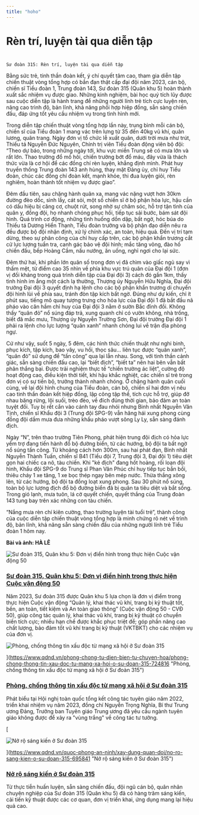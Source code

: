 ```yaml
---
title: "hoho"
---
```


# Rèn trí, luyện tài qua diễn tập

# 
	Sư đoàn 315: Rèn trí, luyện tài qua diễn tập

Bằng sức trẻ, tinh thần đoàn kết, ý chí quyết tâm cao, tham gia diễn tập chiến thuật vòng tổng hợp có bắn đạn thật cấp đại đội năm 2023, cán bộ, chiến sĩ Tiểu đoàn 1, Trung đoàn 143, Sư đoàn 315 (Quân khu 5) hoàn thành xuất sắc nhiệm vụ được giao. Những kinh nghiệm, bài học quý tích lũy được sau cuộc diễn tập là hành trang để những người lính trẻ tích cực luyện rèn, nâng cao trình độ, bản lĩnh, khả năng phối hợp hiệp đồng, sẵn sàng chiến đấu, đáp ứng tốt yêu cầu nhiệm vụ trong tình hình mới.

Trong diễn tập chiến thuật vòng tổng hợp lần này, trung bình mỗi cán bộ, chiến sĩ của Tiểu đoàn 1 mang vác trên lưng từ 35 đến 40kg vũ khí, quân lương, quân trang. Ngày đơn vị tổ chức lễ xuất quân, dưới trời mưa như trút, Thiếu tá Nguyễn Đức Nguyên, Chính trị viên Tiểu đoàn động viên bộ đội: “Theo dự báo, trong những ngày tới, khu vực miền Trung sẽ có mưa lớn và rất lớn. Thao trường đổ mồ hôi, chiến trường bớt đổ máu, đây vừa là thách thức vừa là cơ hội để các đồng chí rèn luyện, khẳng định mình. Phát huy truyền thống Trung đoàn 143 anh hùng, thay mặt Đảng ủy, chỉ huy Tiểu đoàn, chúc các đồng chí đoàn kết, mạnh khỏe, thi đua luyện giỏi, rèn nghiêm, hoàn thành tốt nhiệm vụ được giao”.

Đêm đầu tiên, sau chặng hành quân xa, mang vác nặng vượt hơn 30km đường đèo dốc, sình lầy, cát sỏi, một số chiến sĩ ở bộ phận hỏa lực, hậu cần có dấu hiệu bị căng cơ, chuột rút, song nhờ sự chăm sóc, hỗ trợ tận tình của quân y, đồng đội, họ nhanh chóng phục hồi, tiếp tục sải bước, bám sát đội hình. Quá trình cơ động, những tình huống dồn dập, bất ngờ, hóc búa do Thiếu tá Dương Hiển Thạnh, Tiểu đoàn trưởng và bộ phận đạo diễn nêu ra đều được bộ đội nhận định, xử lý chính xác, an toàn, hiệu quả. Đến vị trí tạm dừng, theo sự phân công của chỉ huy cấp trên, các bộ phận khẩn trương cắt cử lực lượng tuần tra, canh gác bảo vệ đội hình; mắc tăng võng, đào hố chiến đấu, bếp Hoàng Cầm, nấu nướng, ăn uống, nghỉ ngơi cho lại sức.

Đêm thứ hai, khi phần lớn quân số trong đơn vị đã chìm vào giấc ngủ say vì thấm mệt, từ điểm cao 35 nhìn về phía khu vực trú quân của Đại đội 1 (đơn vị đối kháng trong quá trình diễn tập của Đại đội 3) cách đó gần 1km, thấy tình hình im ắng một cách lạ thường, Thượng úy Nguyễn Hữu Nghĩa, Đại đội trưởng Đại đội 3 quyết định hạ lệnh cho các bộ phận khẩn trương di chuyển đội hình lùi về phía sau, tránh đòn tập kích bất ngờ. Đúng như dự kiến, chỉ ít phút sau, tiếng mõ quay tượng trưng cho hỏa lực của Đại đội 1 đã bắt đầu nã pháo vào căn hầm chỉ huy của Đại đội 3 nằm ở sườn Bắc đỉnh đồi. Không thấy “quân đỏ” nổ súng đáp trả, xung quanh chỉ có vườn không, nhà trống, biết đã mắc mưu, Thượng úy Nguyễn Trường Sơn, Đại đội trưởng Đại đội 1 phải ra lệnh cho lực lượng “quân xanh” nhanh chóng lui về trận địa phòng ngự.

Cứ như vậy, suốt 5 ngày, 5 đêm, các hình thức chiến thuật như nghi binh, phục kích, tập kích, bao vây, vu hồi, thọc sâu... liên tục được “quân xanh”, “quân đỏ” sử dụng để “tấn công” qua lại lẫn nhau. Song, với tinh thần cảnh giác, sẵn sàng chiến đấu cao, lại “biết địch”, “biết ta” nên hai bên vẫn bất phân thắng bại. Được trải nghiệm thực tế “chiến trường ác liệt”, cường độ hoạt động cao, điều kiện thời tiết, khí hậu khắc nghiệt, các chiến sĩ trẻ trong đơn vị có sự tiến bộ, trưởng thành nhanh chóng. Ở chặng hành quân cuối cùng, về lại đội hình chung của Tiểu đoàn, cán bộ, chiến sĩ hai đơn vị nêu cao tinh thần đoàn kết hiệp đồng, lập công tập thể, tích cực hỗ trợ, giúp đỡ nhau băng rừng, lội suối, trèo đèo, về đích đúng thời gian, bảo đảm an toàn tuyệt đối. Tuy bị rết cắn vào cánh tay đau nhói nhưng Binh nhất Nguyễn Văn Tịnh, chiến sĩ Khẩu đội 3 (Trung đội SPG-9) vẫn hăng hái xung phong cùng đồng đội dầm mưa đưa những khẩu pháo vượt sông Ly Ly, sẵn sàng đánh địch.

Ngày “N”, trên thao trường Tiên Phong, phát hiện trung đội địch có hỏa lực yểm trợ đang tiến hành đổ bộ đường biển, từ các hướng, bộ đội ta bất ngờ nổ súng tấn công. Từ khoảng cách hơn 300m, sau hai phát đạn, Binh nhất Nguyễn Thành Tuấn, chiến sĩ B41 (Tiểu đội 7, Trung đội 3, Đại đội 1) tiêu diệt gọn hai chiếc ca nô, tàu chiến. Khi "kẻ địch" đang hốt hoảng, rối loạn đội hình, Khẩu đội SPG-9 do Trung sĩ Phan Văn Phúc chỉ huy tiếp tục bắn bồi, thiêu cháy 1 xe tăng, 1 xe bọc thép ngay bên mép nước. Thừa thắng xông lên, từ các hướng, bộ đội ta đồng loạt xung phong. Sau 30 phút nổ súng, toàn bộ lực lượng địch đổ bộ đường biển đã bị quân ta tiêu diệt và bắt sống. Trong gió lạnh, mưa tuôn, lá cờ quyết chiến, quyết thắng của Trung đoàn 143 tung bay trên xác những con tàu chiến.

“Nắng mưa rèn chí kiên cường, thao trường luyện tài tuổi trẻ”, thành công của cuộc diễn tập chiến thuật vòng tổng hợp là minh chứng rõ nét về trình độ, bản lĩnh, khả năng sẵn sàng chiến đấu của những người lính trẻ Tiểu đoàn 1 hôm nay.

**Bài và ảnh: HÀ LÊ**

![Sư đoàn 315, Quân khu 5: Đơn vị điển hình trong thực hiện Cuộc vận động 50](https://file3.qdnd.vn/data/images/0/2023/11/20/upload_1021/su%20doan%20315%20quan%20khu%205%20a2.jpg?dpi=150&mode=crop&anchor=topcenter&quality=100&w=500)


### [Sư đoàn 315, Quân khu 5: Đơn vị điển hình trong thực hiện Cuộc vận động 50](https://www.qdnd.vn/quoc-phong-an-ninh/xay-dung-quan-doi/su-doan-315-quan-khu-5-don-vi-dien-hinh-trong-thuc-hien-cuoc-van-dong-50-752276 "Sư đoàn 315, Quân khu 5 Đơn vị điển hình trong thực hiện Cuộc vận động 50")

Năm 2023, Sư đoàn 315 được Quân khu 5 lựa chọn là đơn vị điểm trong thực hiện Cuộc vận động “Quản lý, khai thác vũ khí, trang bị kỹ thuật tốt, bền, an toàn, tiết kiệm và An toàn giao thông” (Cuộc vận động 50 - CVĐ 50), giúp công tác quản lý, khai thác vũ khí, trang bị kỹ thuật có chuyển biến tích cực; nhiều hạn chế được khắc phục triệt để; góp phần nâng cao chất lượng, bảo đảm tốt vũ khí trang bị kỹ thuật (VKTBKT) cho các nhiệm vụ của đơn vị.

![Phòng, chống thông tin xấu độc từ mạng xã hội ở Sư đoàn 315](https://file3.qdnd.vn/data/images/0/2023/04/13/thuthuytv/1%202.jpg?dpi=150&mode=crop&anchor=topcenter&quality=100&w=500)

](https://www.qdnd.vn/phong-chong-tu-dien-bien-tu-chuyen-hoa/phong-chong-thong-tin-xau-doc-tu-mang-xa-hoi-o-su-doan-315-724816 "Phòng, chống thông tin xấu độc từ mạng xã hội ở Sư đoàn 315")

### [Phòng, chống thông tin xấu độc từ mạng xã hội ở Sư đoàn 315](https://www.qdnd.vn/phong-chong-tu-dien-bien-tu-chuyen-hoa/phong-chong-thong-tin-xau-doc-tu-mang-xa-hoi-o-su-doan-315-724816 "Phòng, chống thông tin xấu độc từ mạng xã hội ở Sư đoàn 315")

Phát biểu tại Hội nghị toàn quốc tổng kết công tác tuyên giáo năm 2022, triển khai nhiệm vụ năm 2023, đồng chí Nguyễn Trọng Nghĩa, Bí thư Trung ương Đảng, Trưởng ban Tuyên giáo Trung ương đã yêu cầu ngành tuyên giáo không được để xảy ra "vùng trắng" về công tác tư tưởng.

[

![Nở rộ sáng kiến ở Sư đoàn 315](https://file3.qdnd.vn/data/images/0/2022/05/29/tuanson/14.jpg?dpi=150&mode=crop&anchor=topcenter&quality=100&w=500)

](https://www.qdnd.vn/quoc-phong-an-ninh/xay-dung-quan-doi/no-ro-sang-kien-o-su-doan-315-695841 "Nở rộ sáng kiến ở Sư đoàn 315")

### [Nở rộ sáng kiến ở Sư đoàn 315](https://www.qdnd.vn/quoc-phong-an-ninh/xay-dung-quan-doi/no-ro-sang-kien-o-su-doan-315-695841 "Nở rộ sáng kiến ở Sư đoàn 315")

Từ thực tiễn huấn luyện, sẵn sàng chiến đấu, đội ngũ cán bộ, quân nhân chuyên nghiệp của Sư đoàn 315 (Quân khu 5) đã có hàng trăm sáng kiến, cải tiến kỹ thuật được các cơ quan, đơn vị triển khai, ứng dụng mang lại hiệu quả cao.